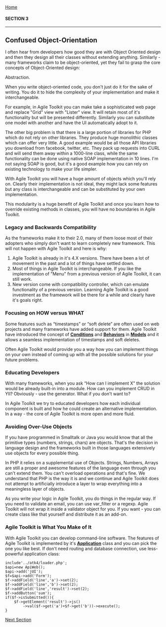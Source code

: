 [Home](../readme.md "Home")

#### SECTION 3
----
## Confused Object-Orientation

I often hear from developers how good they are with Object Oriented design and then they design all their classes without extending anything. Similarly - many frameworks claim to be object-oriented, yet they fail to grasp the core concepts of Object-Oriented design:

Abstraction.

When you write object-oriented code, you don't just do it for the sake of writing. You do it to hide the complexity of your implementation and make it interchangeable.

For example, in Agile Toolkit you can make take a sophisticated web page and replace "Grid" view with "Lister" view. It will retain most of it's functionality but will be presented differently. Similarly you can substitute one model with another and have the UI automatically adopt to it.

The other big problem is that there is a large portion of libraries for PHP which do not rely on other libraries. They produce huge monolithic classes which can offer very little. A good example would be all those API libraries you download from facebook, twitter, etc. They pack up requests into CURL and will send them away within a 1000-line class, while the same functionality can be done using native SOAP implementation in 10 lines. I'm not saying SOAP is good, but it's a good example how you can rely on existing technology to make your life simpler.

With Agile Toolkit you will have a huge amount of objects which you'll rely on. Clearly their implementation is not ideal, they might lack some features but any class is interchangeable and can be substituted by your own implementation.

This modularity is a huge benefit of Agile Toolkit and once you learn how to override existing methods in classes, you will have no boundaries in Agile Toolkit.

### Legacy and Backwards Compatibility

As the frameworks make it to their 2.0, many of them loose most of their adopters who simply don't want to learn completely new framework. This will not happen with Agile Toolkit and here is why:

1. Agile Toolkit is already in it's 4.X versions. There have been a lot of movement in the past and a lot of things have settled down.
2. Most of things in Agile Toolkit is interchangeable. If you like the implementation of "Menu" from a previous version of Agile Toolkit, it can still work.
3. New version come with compatibility controller, which can emulate functionality of a previous version.
Learning Agile Toolkit is a good investment as the framework will be there for a while and clearly have it's goals right.

### Focusing on HOW versus WHAT

Some features such as “timestamps” or “soft delete” are often used on web projects and many frameworks have added support for them. Agile Toolkit have introduced the concept of **<u>Conditions</u>** and **<u>Behaviors</u>** in **<u>Models</u>** and it allows a seamless implementation of timestamps and soft deletes.

Often Agile Toolkit would provide you a way how you can implement things on your own instead of coming up with all the possible solutions for your future problems.

### Educating Developers

With many frameworks, when you ask “How can I implement X” the solution would be already built-in into a module. How can you implement CRUD in YII? Obviously - use the generator. What if you don't want to?

In Agile Toolkit we try to educated developers how each individual component is built and how he could create an alternative implementation. In a way - the core of Agile Toolkit is more open and more fluid.

### Avoiding Over-Use Objects

If you have programmed in Smalltalk or Java you would know that all the primitive types (numbers, strings, chars) are objects. That's the decision in language design and the frameworks built in those languages extensively use objects for every possible thing.

In PHP it relies on a supplemental use of Objects. Strings, Numbers, Arrays are still a proper and awesome features of the language even through you can't extend them. You can't overload operations and that's fine. We understand that PHP is the way it is and we continue and Agile Toolkit does not attempt to artificially introduce a layer to wrap everything into a meaningless layer of objects.

As you write your logic in Agile Toolkit, you do things in the regular way. If you need to validate an email, you can use var_filter or a regexp. Agile Toolkit will not wrap it inside a validator object for you. If you want - you can create class like that yourself and distribute it as an add-on.

### Agile Toolkit is What You Make of It

With Agile Toolkit you can develop command-line software. The features of Agile Toolkit is implemented by it's **<u>Application</u>** class and you can pick the one you like best. If don't need routing and database connection, use less-powerful application class:

    include'../atk4/loader.php';
    $api=new ApiWeb();
    $api->add('jUI');
    $f=$api->add('Form');
    $f->addField('line','a')->set(2);
    $f->addField('line','b')->set(2);
    $f->addField('line','result')->set(2);
    $f->addButton('sum');
    if($f->isSubmitted()){
        $f->getElement('result')->js()
            ->val($f->get('a')+$f->get('b'))->execute();
    }

[Next Section](section4.md "Next Section")